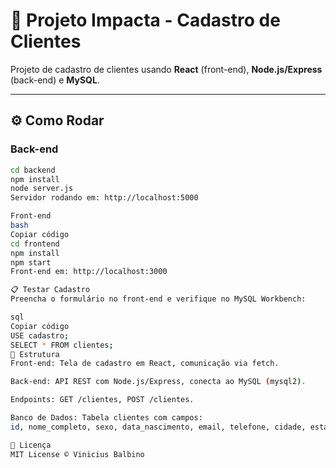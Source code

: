 # 🚀 Projeto Impacta - Cadastro de Clientes

Projeto de cadastro de clientes usando **React** (front-end), **Node.js/Express** (back-end) e **MySQL**.

---

## ⚙️ Como Rodar

### Back-end
```bash
cd backend
npm install
node server.js
Servidor rodando em: http://localhost:5000

Front-end
bash
Copiar código
cd frontend
npm install
npm start
Front-end em: http://localhost:3000

📋 Testar Cadastro
Preencha o formulário no front-end e verifique no MySQL Workbench:

sql
Copiar código
USE cadastro;
SELECT * FROM clientes;
📁 Estrutura
Front-end: Tela de cadastro em React, comunicação via fetch.

Back-end: API REST com Node.js/Express, conecta ao MySQL (mysql2).

Endpoints: GET /clientes, POST /clientes.

Banco de Dados: Tabela clientes com campos:
id, nome_completo, sexo, data_nascimento, email, telefone, cidade, estado, endereco, data_cadastro.

📝 Licença
MIT License © Vinicius Balbino
